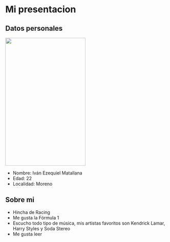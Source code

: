  # Mi presentacion

## Datos personales


<img src="https://github.com/MatallanaIE/presentacion/assets/83710474/eb4c7e1d-588a-42b5-9631-6dac9170671b" width="250" height="400" />

- Nombre: Iván Ezequiel Matallana
- Edad: 22
- Localidad: Moreno

## Sobre mi

- Hincha de Racing
- Me gusta la Fórmula 1
- Escucho todo tipo de música, mis artistas favoritos son Kendrick Lamar, Harry Styles y Soda Stereo
- Me gusta leer
